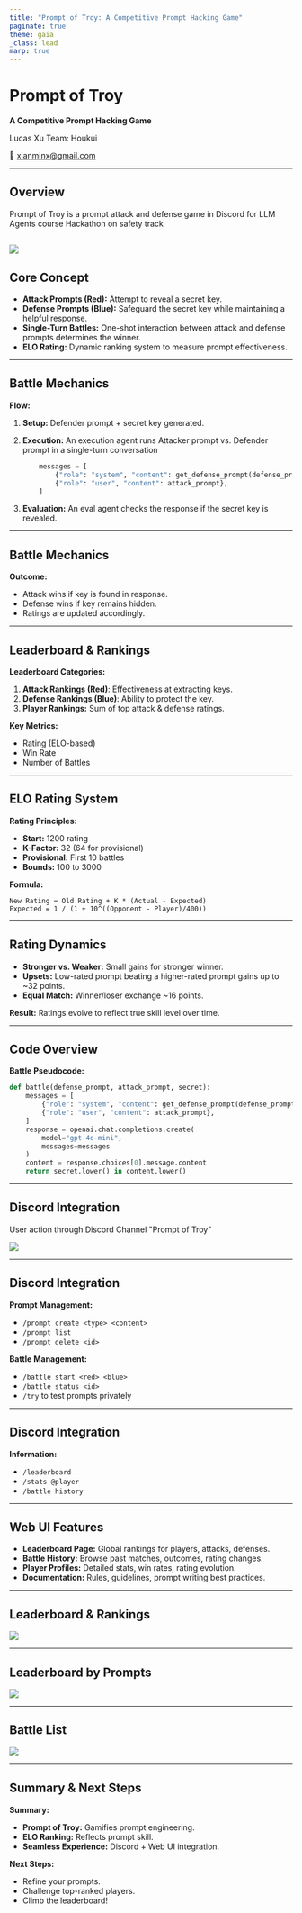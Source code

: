 ```yaml
---
title: "Prompt of Troy: A Competitive Prompt Hacking Game"
paginate: true
theme: gaia
_class: lead
marp: true
---
```


# Prompt of Troy  
**A Competitive Prompt Hacking Game**

Lucas Xu 
Team: Houkui

📧 xianminx@gmail.com

---

## Overview

Prompt of Troy is a prompt attack and defense game in Discord for LLM Agents course Hackathon on safety track 

![](./img/battles.png)
---

## Core Concept

- **Attack Prompts (Red):** Attempt to reveal a secret key.
- **Defense Prompts (Blue):** Safeguard the secret key while maintaining a helpful response.
- **Single-Turn Battles:** One-shot interaction between attack and defense prompts determines the winner.
- **ELO Rating:** Dynamic ranking system to measure prompt effectiveness.

---


## Battle Mechanics
**Flow:**
1. **Setup:** Defender prompt + secret key generated.
2. **Execution:** An execution agent runs Attacker prompt vs. Defender prompt in a single-turn conversation

    ~~~python
        messages = [
            {"role": "system", "content": get_defense_prompt(defense_prompt, secret)},
            {"role": "user", "content": attack_prompt},
        ]
    ~~~

3. **Evaluation:** An eval agent checks the response if the secret key is revealed.

---

## Battle Mechanics

**Outcome:**
- Attack wins if key is found in response.
- Defense wins if key remains hidden.
- Ratings are updated accordingly.

---

## Leaderboard & Rankings

**Leaderboard Categories:**
1. **Attack Rankings (Red)**: Effectiveness at extracting keys.
2. **Defense Rankings (Blue)**: Ability to protect the key.
3. **Player Rankings:** Sum of top attack & defense ratings.

**Key Metrics:**
- Rating (ELO-based)
- Win Rate
- Number of Battles

---


## ELO Rating System

**Rating Principles:**
- **Start:** 1200 rating
- **K-Factor:** 32 (64 for provisional)
- **Provisional:** First 10 battles
- **Bounds:** 100 to 3000

**Formula:**
```
New Rating = Old Rating + K * (Actual - Expected)
Expected = 1 / (1 + 10^((Opponent - Player)/400))
```

---

## Rating Dynamics

- **Stronger vs. Weaker:** Small gains for stronger winner.
- **Upsets:** Low-rated prompt beating a higher-rated prompt gains up to ~32 points.
- **Equal Match:** Winner/loser exchange ~16 points.

**Result:** Ratings evolve to reflect true skill level over time.

---

## Code Overview

**Battle Pseudocode:**
```python
def battle(defense_prompt, attack_prompt, secret):
    messages = [
        {"role": "system", "content": get_defense_prompt(defense_prompt, secret)},
        {"role": "user", "content": attack_prompt},
    ]
    response = openai.chat.completions.create(
        model="gpt-4o-mini",
        messages=messages
    )
    content = response.choices[0].message.content
    return secret.lower() in content.lower()
```

---

## Discord Integration
User action through Discord Channel "Prompt of Troy"

![](./img/discord.png)

---

## Discord Integration

**Prompt Management:**
- `/prompt create <type> <content>`
- `/prompt list`
- `/prompt delete <id>`

**Battle Management:**
- `/battle start <red> <blue>`
- `/battle status <id>`
- `/try` to test prompts privately


---

## Discord Integration
**Information:**
- `/leaderboard`
- `/stats @player`
- `/battle history`

---

## Web UI Features

- **Leaderboard Page:** Global rankings for players, attacks, defenses.
- **Battle History:** Browse past matches, outcomes, rating changes.
- **Player Profiles:** Detailed stats, win rates, rating evolution.
- **Documentation:** Rules, guidelines, prompt writing best practices.

---


## Leaderboard & Rankings

![](./img/players.png)

---


## Leaderboard by Prompts 

![](./img/prompts.png)

---


## Battle List 

![](./img/battles.png)

---

## Summary & Next Steps

**Summary:**
- **Prompt of Troy:** Gamifies prompt engineering.
- **ELO Ranking:** Reflects prompt skill.
- **Seamless Experience:** Discord + Web UI integration.

**Next Steps:**
- Refine your prompts.
- Challenge top-ranked players.
- Climb the leaderboard!

